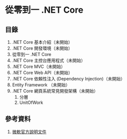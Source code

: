 # 從零到一 .NET Core

## 目錄
1. .NET Core 基本介紹（未開始）
1. .NET Core 開發環境（未開始）
1. 從零到一 .NET Core
1. .NET Core 主控台應用程式（未開始）
1. .NET Core MVC（未開始）
1. .NET Core Web API（未開始）
1. .NET Core 依賴性注入 (Dependency Injection)（未開始）
1. Entity Framework （未開始）
1. .NET Core 網頁系統常見開發架構（未開始）
    1. 分層
    1. UnitOfWork
  
## 參考資料
1. [微軟官方說明文件](https://docs.microsoft.com/zh-tw/dotnet/core/introduction)
